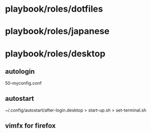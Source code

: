 # playbook/roles/dotfiles

# playbook/roles/japanese

# playbook/roles/desktop
## autologin
50-myconfig.conf
## autostart
~/.config/autostart/after-login.desktop > start-up.sh > set-terminal.sh
## vimfx for firefox
